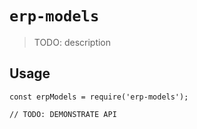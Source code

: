 # `erp-models`

> TODO: description

## Usage

```
const erpModels = require('erp-models');

// TODO: DEMONSTRATE API
```
